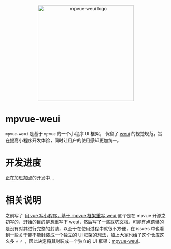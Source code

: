 <p align="center">
  <a href="https://github.com/MPComponent/mpvue-weui">
    <img width="300" src="https://github.com/MPComponent/mpvue-weui/blob/master/docs/logo/logo.png" alt="mpvue-weui logo">
  </a>
</p>


# mpvue-weui

`mpvue-weui` 是基于 `mpvue` 的一个小程序 UI 框架， 保留了 [weui](https://github.com/Tencent/weui) 的视觉规范，旨在提高小程序开发体验，同时让用户的使用感知更加统一。

# 开发进度

正在加班加点的开发中...

# 相关说明

之前写了 [用 vue 写小程序，基于 mpvue 框架重写 weui](https://github.com/KuangPF/mpvue-weui),这个是在 mpvue 开源之初写的，开始的目的是想重写下 weui，然后写了一些踩坑文档。可能有点遗憾的是没有对其进行完整的封装，以至于在使用过程中就很不方便，在 issues 中也看到一些关于能不能封装成一个独立的 UI 框架的想法，加上大家也给了这个仓库这么多 :star: :star: ，因此决定将其封装成一个独立的 UI 框架：[mpvue-weui](https://github.com/MPComponent/mpvue-weui)。


